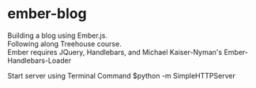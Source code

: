 ember-blog
==========

Building a blog using Ember.js. <br>
Following along Treehouse course. <br>
Ember requires JQuery, Handlebars, and Michael Kaiser-Nyman's Ember-Handlebars-Loader

Start server using Terminal Command $python -m SimpleHTTPServer
